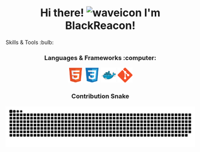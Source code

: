<h1 align="center">Hi there! <img src="https://user-images.githubusercontent.com/44104676/173990923-48b66056-0bff-472a-b5bf-faab4146e950.gif" height="40" alt="waveicon"> I'm BlackReacon!</h1>

<summary>Skills & Tools :bulb:</summary>
<h3 align="center">Languages & Frameworks :computer:</h3>
<p align="center">
<img src="https://raw.githubusercontent.com/devicons/devicon/master/icons/html5/html5-original.svg" alt="html5" width="40" height="40"/> <!-- HTML5 -->
<img src="https://raw.githubusercontent.com/devicons/devicon/master/icons/css3/css3-original.svg" alt="css" width="40" height="40"/> <!-- CSS -->
<img src="https://raw.githubusercontent.com/devicons/devicon/master/icons/docker/docker-original.svg" alt="docker" width="40" height="40"/> <!-- Docker -->
<img src="https://raw.githubusercontent.com/devicons/devicon/refs/heads/master/icons/git/git-plain.svg" alt="git" width="40" height="40"/> <!-- Git -->
</p>


<h3 align="center">Contribution Snake</h3>

![snake gif](https://github.com/BlackReacon/BlackReacon/blob/output/github-snake-dark.svg)
